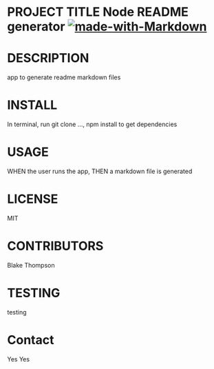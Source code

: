 
# PROJECT TITLE Node README generator [![made-with-Markdown](https://img.shields.io/badge/Made%20with-Markdown-1f425f.svg)](http://commonmark.org)

# DESCRIPTION 
app to generate readme markdown files

# INSTALL  
In terminal, run git clone ..., npm install to get dependencies

# USAGE    
WHEN the user runs the app, THEN a markdown file is generated

# LICENSE 
MIT

# CONTRIBUTORS 
Blake Thompson

# TESTING 
testing


# Contact
Yes 
Yes 
